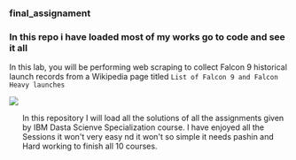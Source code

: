 ### final_assignament
### In this repo i have loaded most of my works go to code and see it all <p>
In this lab, you will be performing web scraping to collect Falcon 9 historical launch records from a Wikipedia page titled `List of Falcon 9 and Falcon Heavy launches`

![](https://cf-courses-data.s3.us.cloud-object-storage.appdomain.cloud/IBMDeveloperSkillsNetwork-DS0701EN-SkillsNetwork/api/Images/landing\_1.gif)
</p>

<ol>

<p>In this repository I will load all the solutions of all the assignments given by IBM Dasta Scienve Specialization course.
  I have enjoyed all the Sessions it won't very easy nd it won't so simple it needs pashin and Hard working to finish all 10 courses.</p>
  
